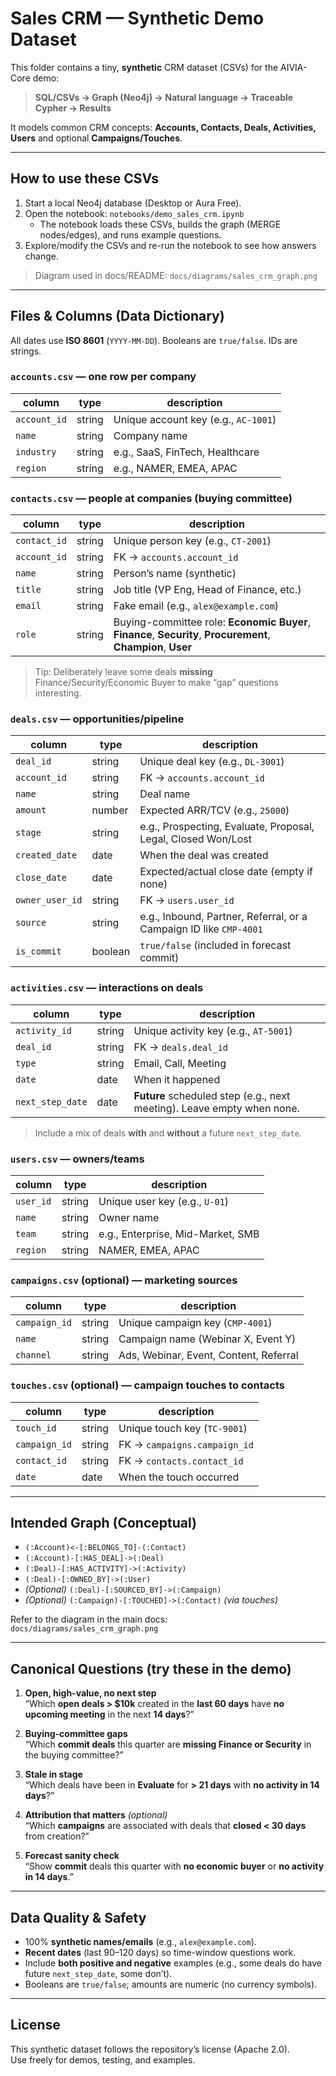 # Sales CRM — Synthetic Demo Dataset

This folder contains a tiny, **synthetic** CRM dataset (CSVs) for the AIVIA-Core demo:

> **SQL/CSVs → Graph (Neo4j) → Natural language → Traceable Cypher → Results**

It models common CRM concepts: **Accounts, Contacts, Deals, Activities, Users** and optional **Campaigns/Touches**.

---

## How to use these CSVs

1. Start a local Neo4j database (Desktop or Aura Free).
2. Open the notebook: `notebooks/demo_sales_crm.ipynb`  
   - The notebook loads these CSVs, builds the graph (MERGE nodes/edges), and runs example questions.
3. Explore/modify the CSVs and re-run the notebook to see how answers change.

> Diagram used in docs/README: `docs/diagrams/sales_crm_graph.png`

---

## Files & Columns (Data Dictionary)

All dates use **ISO 8601** (`YYYY-MM-DD`). Booleans are `true/false`. IDs are strings.

### `accounts.csv` — one row per company
| column       | type   | description                            |
|--------------|--------|----------------------------------------|
| `account_id` | string | Unique account key (e.g., `AC-1001`)  |
| `name`       | string | Company name                           |
| `industry`   | string | e.g., SaaS, FinTech, Healthcare       |
| `region`     | string | e.g., NAMER, EMEA, APAC               |

### `contacts.csv` — people at companies (buying committee)
| column       | type   | description                                                                 |
|--------------|--------|-----------------------------------------------------------------------------|
| `contact_id` | string | Unique person key (e.g., `CT-2001`)                                         |
| `account_id` | string | FK → `accounts.account_id`                                                  |
| `name`       | string | Person’s name (synthetic)                                                   |
| `title`      | string | Job title (VP Eng, Head of Finance, etc.)                                  |
| `email`      | string | Fake email (e.g., `alex@example.com`)                                      |
| `role`       | string | Buying-committee role: **Economic Buyer**, **Finance**, **Security**, **Procurement**, **Champion**, **User** |

> Tip: Deliberately leave some deals **missing** Finance/Security/Economic Buyer to make “gap” questions interesting.

### `deals.csv` — opportunities/pipeline
| column          | type    | description                                                           |
|-----------------|---------|-----------------------------------------------------------------------|
| `deal_id`       | string  | Unique deal key (e.g., `DL-3001`)                                     |
| `account_id`    | string  | FK → `accounts.account_id`                                            |
| `name`          | string  | Deal name                                                             |
| `amount`        | number  | Expected ARR/TCV (e.g., `25000`)                                      |
| `stage`         | string  | e.g., Prospecting, Evaluate, Proposal, Legal, Closed Won/Lost        |
| `created_date`  | date    | When the deal was created                                             |
| `close_date`    | date    | Expected/actual close date (empty if none)                            |
| `owner_user_id` | string  | FK → `users.user_id`                                                  |
| `source`        | string  | e.g., Inbound, Partner, Referral, or a Campaign ID like `CMP-4001`    |
| `is_commit`     | boolean | `true/false` (included in forecast commit)                            |

### `activities.csv` — interactions on deals
| column           | type   | description                                                                                  |
|------------------|--------|----------------------------------------------------------------------------------------------|
| `activity_id`    | string | Unique activity key (e.g., `AT-5001`)                                                       |
| `deal_id`        | string | FK → `deals.deal_id`                                                                         |
| `type`           | string | Email, Call, Meeting                                                                         |
| `date`           | date   | When it happened                                                                             |
| `next_step_date` | date   | **Future** scheduled step (e.g., next meeting). Leave empty when none.                       |

> Include a mix of deals **with** and **without** a future `next_step_date`.

### `users.csv` — owners/teams
| column    | type   | description                           |
|-----------|--------|---------------------------------------|
| `user_id` | string | Unique user key (e.g., `U-01`)        |
| `name`    | string | Owner name                            |
| `team`    | string | e.g., Enterprise, Mid-Market, SMB    |
| `region`  | string | NAMER, EMEA, APAC                    |

### `campaigns.csv` (optional) — marketing sources
| column        | type   | description                         |
|---------------|--------|-------------------------------------|
| `campaign_id` | string | Unique campaign key (`CMP-4001`)    |
| `name`        | string | Campaign name (Webinar X, Event Y)  |
| `channel`     | string | Ads, Webinar, Event, Content, Referral |

### `touches.csv` (optional) — campaign touches to contacts
| column      | type   | description                                  |
|-------------|--------|----------------------------------------------|
| `touch_id`  | string | Unique touch key (`TC-9001`)                 |
| `campaign_id` | string | FK → `campaigns.campaign_id`              |
| `contact_id`  | string | FK → `contacts.contact_id`                |
| `date`      | date   | When the touch occurred                      |

---

## Intended Graph (Conceptual)

- `(:Account)<-[:BELONGS_TO]-(:Contact)`
- `(:Account)-[:HAS_DEAL]->(:Deal)`
- `(:Deal)-[:HAS_ACTIVITY]->(:Activity)`
- `(:Deal)-[:OWNED_BY]->(:User)`
- *(Optional)* `(:Deal)-[:SOURCED_BY]->(:Campaign)`  
- *(Optional)* `(:Campaign)-[:TOUCHED]->(:Contact)` *(via touches)*

Refer to the diagram in the main docs:  
`docs/diagrams/sales_crm_graph.png`

---

## Canonical Questions (try these in the demo)

1) **Open, high-value, no next step**  
   “Which **open deals > $10k** created in the **last 60 days** have **no upcoming meeting** in the next **14 days**?”

2) **Buying-committee gaps**  
   “Which **commit deals** this quarter are **missing Finance or Security** in the buying committee?”

3) **Stale in stage**  
   “Which deals have been in **Evaluate** for **> 21 days** with **no activity in 14 days**?”

4) **Attribution that matters** *(optional)*  
   “Which **campaigns** are associated with deals that **closed < 30 days** from creation?”

5) **Forecast sanity check**  
   “Show **commit** deals this quarter with **no economic buyer** or **no activity in 14 days**.”

---

## Data Quality & Safety

- 100% **synthetic names/emails** (e.g., `alex@example.com`).
- **Recent dates** (last 90–120 days) so time-window questions work.
- Include **both positive and negative** examples (e.g., some deals do have future `next_step_date`, some don’t).
- Booleans are `true/false`; amounts are numeric (no currency symbols).

---

## License

This synthetic dataset follows the repository’s license (Apache 2.0).  
Use freely for demos, testing, and examples.
